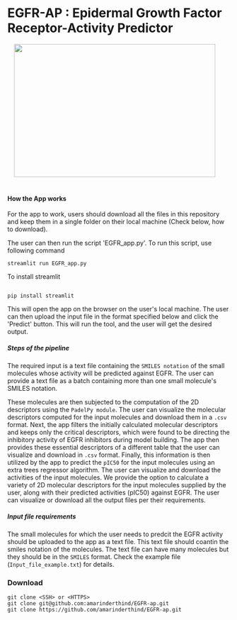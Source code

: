 # EGFR-AP : Epidermal Growth Factor Receptor-Activity Predictor


 <p align="center">
<img src="https://github.com/amarinderthind/EGFR-ap/assets/45668229/e93c5f06-8e65-44b5-b000-52297a25effb.png" width=95% height="300">&nbsp; &nbsp; &nbsp; &nbsp;
 
 
</p>

#### How the App works

For the app to work, users should download all the files in this repository and keep them in a single folder on their local machine (Check below, how to download).

The user can then run the script 'EGFR_app.py'.
To run this script, use following command 

```
streamlit run EGFR_app.py
 ```
 To install streamlit 
 ```

pip install streamlit

 ```


This will open the app on the browser on the user's local machine. The user can then upload the input file in the format specified below and click the 'Predict' button.
This will run the tool, and the user will get the desired output.

##### Steps of the pipeline

The required input is a text file containing the `SMILES notation` of the small molecules whose activity will be predicted against EGFR. The user can provide a text file as a batch containing more than one small molecule's SMILES notation.

These molecules are then subjected to the computation of the 2D descriptors using the `PadelPy module`. The user can visualize the molecular descriptors computed for the input molecules and download them in a `.csv` format. Next, the app filters the initially calculated molecular descriptors and keeps only the critical descriptors, which were found to be directing the inhibitory activity of EGFR inhibitors during model building. The app then provides these essential descriptors of a different table that the user can visualize and download in `.csv` format. Finally, this information is then utilized by the app to predict the `pIC50` for the input molecules using an extra trees regressor algorithm. The user can visualize and download the activities of the input molecules. We provide the option to calculate a variety of 2D molecular descriptors for the input molecules supplied by the user, along with their predicted activities (pIC50) against EGFR. The user can visualize or download all the output files per their requirements.


##### Input file requirements

The small molecules for which the user needs to predcit the EGFR activity should be uploaded to the app as a text file. This text file should coantin the smiles notation of the molecules. The text file can have many molecules but they should be in the `SMILES` format. Check the example file (`Input_file_example.txt`) for details.

### Download 

```
git clone <SSH> or <HTTPS>
git clone git@github.com:amarinderthind/EGFR-ap.git
git clone https://github.com/amarinderthind/EGFR-ap.git

```
